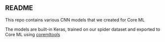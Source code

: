 ## README

This repo contains various CNN models that we created for Core ML  

The models are built-in Keras, trained on our spider dataset and exported to Core ML using [coremltools](https://github.com/apple/coremltools)
